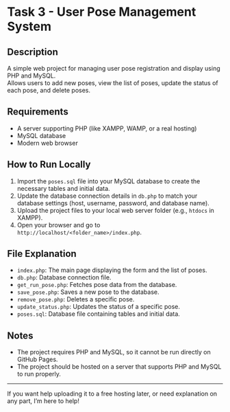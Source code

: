
# Task 3 - User Pose Management System

## Description
A simple web project for managing user pose registration and display using PHP and MySQL.  
Allows users to add new poses, view the list of poses, update the status of each pose, and delete poses.

## Requirements
- A server supporting PHP (like XAMPP, WAMP, or a real hosting)
- MySQL database
- Modern web browser

## How to Run Locally
1. Import the `poses.sql` file into your MySQL database to create the necessary tables and initial data.  
2. Update the database connection details in `db.php` to match your database settings (host, username, password, and database name).  
3. Upload the project files to your local web server folder (e.g., `htdocs` in XAMPP).  
4. Open your browser and go to `http://localhost/<folder_name>/index.php`.

## File Explanation
- `index.php`: The main page displaying the form and the list of poses.  
- `db.php`: Database connection file.  
- `get_run_pose.php`: Fetches pose data from the database.  
- `save_pose.php`: Saves a new pose to the database.  
- `remove_pose.php`: Deletes a specific pose.  
- `update_status.php`: Updates the status of a specific pose.  
- `poses.sql`: Database file containing tables and initial data.

## Notes
- The project requires PHP and MySQL, so it cannot be run directly on GitHub Pages.  
- The project should be hosted on a server that supports PHP and MySQL to run properly.

---

If you want help uploading it to a free hosting later, or need explanation on any part, I’m here to help!
